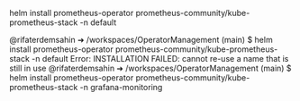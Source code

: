 helm install prometheus-operator prometheus-community/kube-prometheus-stack -n default

@rifaterdemsahin ➜ /workspaces/OperatorManagement (main) $ helm install prometheus-operator prometheus-community/kube-prometheus-stack -n default
Error: INSTALLATION FAILED: cannot re-use a name that is still in use
@rifaterdemsahin ➜ /workspaces/OperatorManagement (main) $ helm install prometheus-operator prometheus-community/kube-prometheus-stack -n grafana-monitoring
